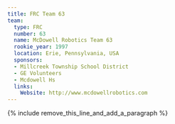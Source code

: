 ```yaml
---
title: FRC Team 63
team:
  type: FRC
  number: 63
  name: McDowell Robotics Team 63
  rookie_year: 1997
  location: Erie, Pennsylvania, USA
  sponsors:
  - Millcreek Township School District
  - GE Volunteers
  - Mcdowell Hs
  links:
    Website: http://www.mcdowellrobotics.com
---
```


{% include remove_this_line_and_add_a_paragraph %}